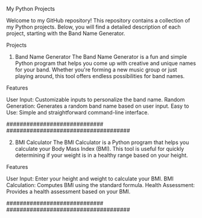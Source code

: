 
My Python Projects

Welcome to my GitHub repository! This repository contains a collection of my Python projects. Below, you will find a detailed description of each project, starting with the Band Name Generator.

Projects

1. Band Name Generator
The Band Name Generator is a fun and simple Python program that helps you come up with creative and unique names for your band. Whether you're forming a new music group or just playing around, this tool offers endless possibilities for band names.

Features

User Input: Customizable inputs to personalize the band name.
Random Generation: Generates a random band name based on user input.
Easy to Use: Simple and straightforward command-line interface.


#############################          #####################################


2. BMI Calculator
The BMI Calculator is a Python program that helps you calculate your Body Mass Index (BMI). This tool is useful for quickly determining if your weight is in a healthy range based on your height.

Features

User Input: Enter your height and weight to calculate your BMI.
BMI Calculation: Computes BMI using the standard formula.
Health Assessment: Provides a health assessment based on your BMI.


#############################          #####################################


